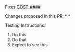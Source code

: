 Fixes [COST-####](https://issues.redhat.com/browse/COST-####)

Changes proposed in this PR:
*
*

Testing Instructions:
1. Do this
2. Do that
3. Expect to see this
